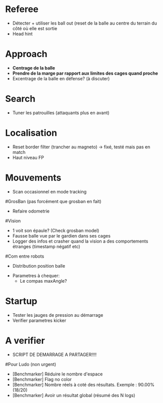 # Referee

* Détecter + utiliser les ball out (reset de la balle au centre du terrain du côté où elle est sortie
* Head hint

# Approach

* **Centrage de la balle**
* **Prendre de la marge par rapport aux limites des cages quand proche**
* Excentrage de la balle en défense? (à discuter)


# Search

* Tuner les patrouilles (attaquants plus en avant)

# Localisation
- Reset border filter (trancher au magneto) -> fixé, testé mais pas en match
- Haut niveau FP

# Mouvements
- Scan occasionnel en mode tracking

#GrosBan (pas forcément que grosban en fait)
- Refaire odometrie

#Vision
- 1 voit son épaule? (Check grosban model)
- Fausse balle vue par le gardien dans ses cages
- Logger des infos et crasher quand la vision a des comportements étranges (timestamp négatif etc)

#Com entre robots
- Distribution position balle

* Parametres à chequer:
  - Le compas maxAngle?

# Startup

- Tester les jauges de pression au démarrage
- Verifier parametres kicker

# A verifier

* SCRIPT DE DEMARRAGE A PARTAGER!!!!

#Pour Ludo (non urgent)
- [Benchmarker] Réduire le nombre d'espace
- [Benchmarker] Flag no color
- [Benchmarker] Nombre réels à coté des résultats. Exemple : 90.00% (18/20)
- [Benchmarker] Avoir un résultat global (résumé des N logs)
